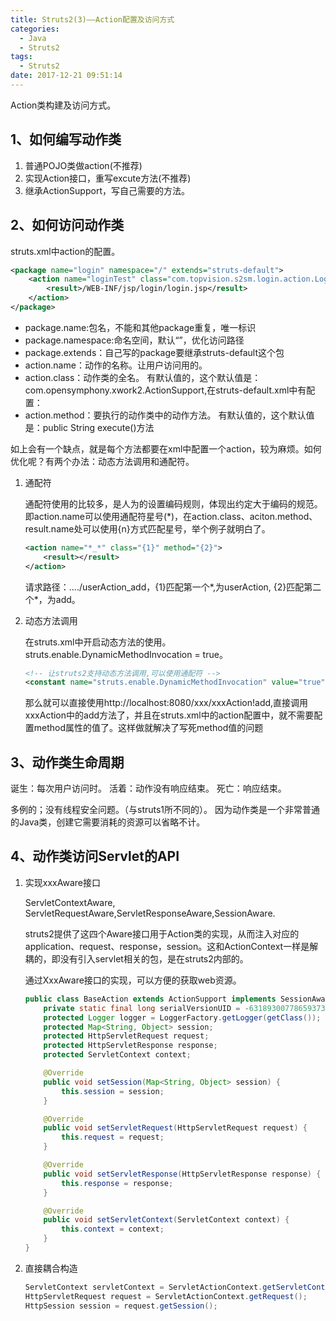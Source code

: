 ```yaml
---
title: Struts2(3)——Action配置及访问方式
categories:
  - Java
  - Struts2
tags:
  - Struts2
date: 2017-12-21 09:51:14
---
```

Action类构建及访问方式。
<!-- more -->
## 1、如何编写动作类

 1. 普通POJO类做action(不推荐)
 2. 实现Action接口，重写excute方法(不推荐)
 3. 继承ActionSupport，写自己需要的方法。

## 2、如何访问动作类
struts.xml中action的配置。
```xml
<package name="login" namespace="/" extends="struts-default">
	<action name="loginTest" class="com.topvision.s2sm.login.action.LoginAction" method="loginTest">
		<result>/WEB-INF/jsp/login/login.jsp</result>
	</action>
</package>
```
 - package.name:包名，不能和其他package重复，唯一标识
 - package.namespace:命名空间，默认“”，优化访问路径
 - package.extends：自己写的package要继承struts-default这个包
 - action.name：动作的名称。让用户访问用的。
 - action.class：动作类的全名。
    有默认值的，这个默认值是：com.opensymphony.xwork2.ActionSupport,在struts-default.xml中有配置：<default-class-ref class="com.opensymphony.xwork2.ActionSupport" />
 - action.method：要执行的动作类中的动作方法。
    有默认值的，这个默认值是：public String execute()方法


如上会有一个缺点，就是每个方法都要在xml中配置一个action，较为麻烦。如何优化呢？有两个办法：动态方法调用和通配符。

 1. 通配符

    通配符使用的比较多，是人为的设置编码规则，体现出约定大于编码的规范。即action.name可以使用通配符星号(*)，在action.class、aciton.method、result.name处可以使用{n}方式匹配星号，举个例子就明白了。
    ```xml
    <action name="*_*" class="{1}" method="{2}">
        <result></result>
    </action>
    ```
    请求路径：..../userAction_add，{1}匹配第一个*,为userAction, {2}匹配第二个*，为add。

 2. 动态方法调用

    在struts.xml中开启动态方法的使用。struts.enable.DynamicMethodInvocation = true。
    ```xml
    <!-- 让struts2支持动态方法调用,可以使用通配符 -->
    <constant name="struts.enable.DynamicMethodInvocation" value="true" />
    ```
    那么就可以直接使用http://localhost:8080/xxx/xxxAction!add,直接调用xxxAction中的add方法了，并且在struts.xml中的action配置中，就不需要配置method属性的值了。这样做就解决了写死method值的问题

## 3、动作类生命周期

诞生：每次用户访问时。
活着：动作没有响应结束。
死亡：响应结束。

多例的；没有线程安全问题。（与struts1所不同的）。
因为动作类是一个非常普通的Java类，创建它需要消耗的资源可以省略不计。

## 4、动作类访问Servlet的API

 1. 实现xxxAware接口

    ServletContextAware, ServletRequestAware,ServletResponseAware,SessionAware.
    
    struts2提供了这四个Aware接口用于Action类的实现，从而注入对应的application、request、response，session。这和ActionContext一样是解耦的，即没有引入servlet相关的包，是在struts2内部的。
    
    通过XxxAware接口的实现，可以方便的获取web资源。
    
    ```java
    public class BaseAction extends ActionSupport implements SessionAware,ServletRequestAware, ServletResponseAware, ServletContextAware {
        private static final long serialVersionUID = -6318930077865937364L;
        protected Logger logger = LoggerFactory.getLogger(getClass());
        protected Map<String, Object> session;
        protected HttpServletRequest request;
        protected HttpServletResponse response;
        protected ServletContext context;
    
        @Override
        public void setSession(Map<String, Object> session) {
            this.session = session;
        }
    
        @Override
        public void setServletRequest(HttpServletRequest request) {
            this.request = request;
        }
    
        @Override
        public void setServletResponse(HttpServletResponse response) {
            this.response = response;
        }
    
        @Override
        public void setServletContext(ServletContext context) {
            this.context = context;
        }
    }
    ```

 2. 直接耦合构造

    ```java
    ServletContext servletContext = ServletActionContext.getServletContext();
    HttpServletRequest request = ServletActionContext.getRequest();
    HttpSession session = request.getSession();
    ```
 


